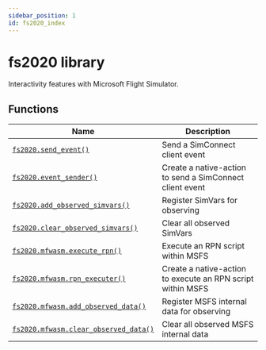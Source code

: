 ```yaml
---
sidebar_position: 1
id: fs2020_index
---
```


# fs2020 library
Interactivity features with Microsoft Flight Simulator.

## Functions
|Name|Description|
|-|-|
|[```fs2020.send_event()```](/libs/fs2020/fs2020_send_event)|Send a SimConnect client event|
|[```fs2020.event_sender()```](/libs/fs2020/fs2020_event_sender)|Create a native-action to send a SimConnect client event|
|[```fs2020.add_observed_simvars()```](/libs/fs2020/fs2020_add_observed_simvars)|Register SimVars for observing|
|[```fs2020.clear_observed_simvars()```](/libs/fs2020/fs2020_clear_observed_simvars)|Clear all observed SimVars|
|[```fs2020.mfwasm.execute_rpn()```](/libs/fs2020/fs2020_mfwasm_execute_rpn)|Execute an RPN script within MSFS|
|[```fs2020.mfwasm.rpn_executer()```](/libs/fs2020/fs2020_mfwasm_rpn_executer)|Create a native-action to execute an RPN script within MSFS|
|[```fs2020.mfwasm.add_observed_data()```](/libs/fs2020/fs2020_mfwasm_add_observed_data)|Register MSFS internal data for observing|
|[```fs2020.mfwasm.clear_observed_data()```](/libs/fs2020/fs2020_mfwasm_clear_observed_data)|Clear all observed MSFS internal data|
